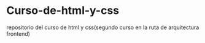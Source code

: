 # Curso-de-html-y-css
repositorio del curso de html y css(segundo curso en la ruta de arquitectura frontend)
